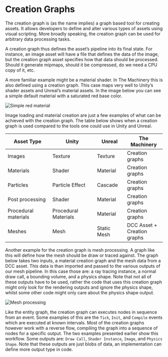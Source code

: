 # Creation Graphs

The creation graph is (as the name implies) a graph based tool for creating assets. It allows developers to define and alter various types of assets using visual scripting. More broadly speaking, the creation graph can be used for arbitrary data processing tasks.

A creation graph thus defines the asset’s pipeline into its final state. For instance, an image asset will have a file that defines the data of the image, but the creation graph asset specifies how that data should be processed. Should it generate mipmaps, should it be compressed, do we need a CPU copy of it, etc.

A more familiar example might be a material shader. In The Machinery this is also defined using a creation graph. This case maps very well to Unity’s shader assets and Unreal’s material assets. In the image below you can see a simple default material with a saturated red base color.

![Simple red material](https://www.dropbox.com/s/w5ty4r8tttntt0t/tm_guide_creation_graph_simple_material.png?dl=1)


Image loading and material creation are just a few examples of what can be achieved with the creation graph. The table below shows when a creation graph is used compared to the tools one could use in Unity and Unreal.

| Asset Type           | Unity                | Unreal      | The Machinery                   |
| -------------------- | -------------------- | ----------- | ------------------------------- |
| Images               | Texture              | Texture     | Creation graphs                 |
| Materials            | Shader               | Material    | Creation graphs                 |
| Particles            | Particle Effect      | Cascade     | Creation graphs                 |
| Post processing      | Shader               | Material    | Creation graphs                 |
| Procedural materials | Procedural Materials | Material    | Creation graphs                 |
| Meshes               | Mesh                 | Static Mesh | DCC Asset + <br>Creation graphs |

Another example for the creation graph is mesh processing. A graph like this will define how the mesh should be draw or traced against. The graph below takes two inputs, a material creation graph and the mesh data from a DCC asset. This data is than imported and passed to the various outputs of our mesh pipeline. In this case those are: a ray tracing instance, a normal draw call, a bounding volume, and a physics shape. Note that not all of these outputs have to be used, rather the code that uses this creation graph might only look for the rendering outputs and ignore the physics shape, whilst some other code might only care about the physics shape output.

![Mesh processing](https://www.dropbox.com/s/103bvtqaz6lnsog/tm_guide_creation_graph_mesh_processing.png?dl=1)


Like the entity graph, the creation graph can executes nodes in sequence from an event. Some examples of this are the `Tick`, `Init`, and `Compile` events which are executed at known intervals. Most of the creation graphs however work with a reverse flow, compiling the graph into a sequence of nodes for a specific output. The two examples presented earlier show this workflow. Some outputs are: `Draw Call`, `Shader Instance`, `Image`, and `Physics Shape`. Note that these outputs are just blobs of data, an implementation can define more output type in code.


